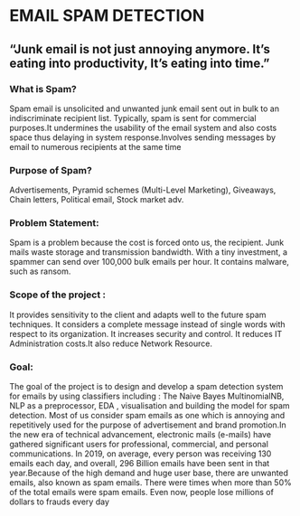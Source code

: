 # EMAIL SPAM DETECTION
## “Junk email is not just annoying anymore. It’s eating into productivity, It’s eating into time.”

### What is Spam?
Spam email is unsolicited and unwanted junk email sent out in bulk to an indiscriminate recipient
list. Typically, spam is sent for commercial purposes.It undermines the usability of the email system and also costs space thus delaying in system
response.Involves sending messages by email to numerous recipients at the same time

### Purpose of Spam?
Advertisements,
Pyramid schemes (Multi-Level Marketing),
Giveaways,
Chain letters,
Political email,
Stock market adv.

### Problem Statement:
Spam is a problem because the cost is forced onto us, the recipient. 
Junk mails waste storage and transmission bandwidth.
With a tiny investment, a spammer can send over 100,000 bulk emails per hour.
It contains malware, such as ransom.

### Scope of the project :
It provides sensitivity to the client and adapts well to the future spam techniques.
It considers a complete message instead of single words with respect to its organization.
It increases security and control.
It reduces IT Administration costs.It also reduce Network Resource.

### Goal:
The goal of the project is to design and develop a spam detection system for emails by using
classifiers including : The Naive Bayes MultinomialNB, NLP as a preprocessor, EDA , visualisation and building the model for spam detection. Most of us consider spam emails as one which is annoying and repetitively used for the purpose of
advertisement and brand promotion.In the new era of technical advancement, electronic mails (e-mails)
have gathered significant users for professional, commercial, and personal communications. In 2019, on
average, every person was receiving 130 emails each day, and overall, 296 Billion emails have been
sent in that year.Because of the high demand and huge user base, there are unwanted emails, also
known as spam emails. There were times when more than 50% of the total emails were spam emails. Even now, people lose millions of dollars to frauds every day
